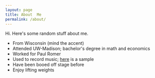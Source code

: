 ```yaml
---
layout: page
title: About  Me
permalink: /about/
---
```


Hi. Here's some random stuff about me.

* From Wisconsin (mind the accent)
* Attended UW-Madison; bachelor's degree in math and economics
* Worked for Paul Romer
* Used to record music; [here](https://www.youtube.com/watch?v=a8SugaNcU98) is a sample
* Have been booed off stage before
* Enjoy lifting weights
